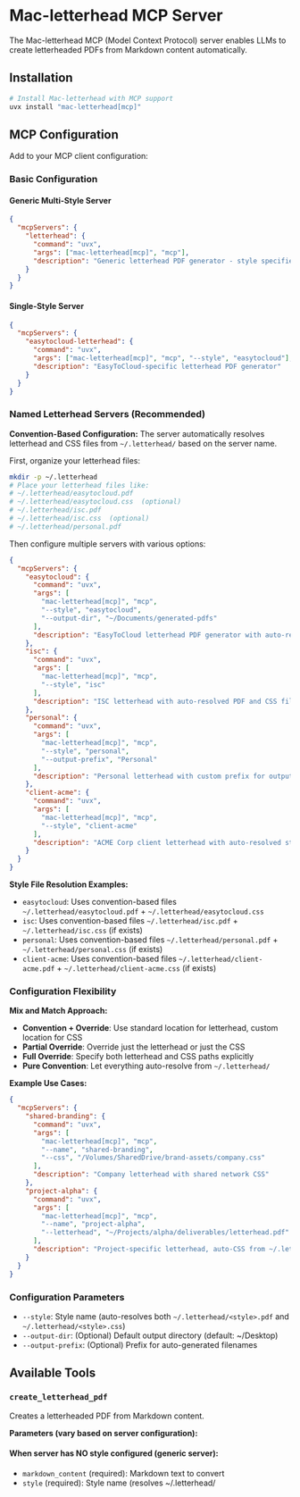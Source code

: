 # Mac-letterhead MCP Server

The Mac-letterhead MCP (Model Context Protocol) server enables LLMs to create letterheaded PDFs from Markdown content automatically.

## Installation

```bash
# Install Mac-letterhead with MCP support
uvx install "mac-letterhead[mcp]"
```

## MCP Configuration

Add to your MCP client configuration:

### Basic Configuration

#### Generic Multi-Style Server
```json
{
  "mcpServers": {
    "letterhead": {
      "command": "uvx",
      "args": ["mac-letterhead[mcp]", "mcp"],
      "description": "Generic letterhead PDF generator - style specified per tool call"
    }
  }
}
```

#### Single-Style Server  
```json
{
  "mcpServers": {
    "easytocloud-letterhead": {
      "command": "uvx",
      "args": ["mac-letterhead[mcp]", "mcp", "--style", "easytocloud"],
      "description": "EasyToCloud-specific letterhead PDF generator"
    }
  }
}
```

### Named Letterhead Servers (Recommended)

**Convention-Based Configuration:**
The server automatically resolves letterhead and CSS files from `~/.letterhead/` based on the server name.

First, organize your letterhead files:
```bash
mkdir -p ~/.letterhead
# Place your letterhead files like:
# ~/.letterhead/easytocloud.pdf
# ~/.letterhead/easytocloud.css  (optional)
# ~/.letterhead/isc.pdf  
# ~/.letterhead/isc.css  (optional)
# ~/.letterhead/personal.pdf
```

Then configure multiple servers with various options:

```json
{
  "mcpServers": {
    "easytocloud": {
      "command": "uvx",
      "args": [
        "mac-letterhead[mcp]", "mcp",
        "--style", "easytocloud",
        "--output-dir", "~/Documents/generated-pdfs"
      ],
      "description": "EasyToCloud letterhead PDF generator with auto-resolved style files"
    },
    "isc": {
      "command": "uvx",
      "args": [
        "mac-letterhead[mcp]", "mcp", 
        "--style", "isc"
      ],
      "description": "ISC letterhead with auto-resolved PDF and CSS files"
    },
    "personal": {
      "command": "uvx",
      "args": [
        "mac-letterhead[mcp]", "mcp",
        "--style", "personal",
        "--output-prefix", "Personal"
      ],
      "description": "Personal letterhead with custom prefix for output filenames"
    },
    "client-acme": {
      "command": "uvx",
      "args": [
        "mac-letterhead[mcp]", "mcp",
        "--style", "client-acme"
      ],
      "description": "ACME Corp client letterhead with auto-resolved style files"
    }
  }
}
```

**Style File Resolution Examples:**
- `easytocloud`: Uses convention-based files `~/.letterhead/easytocloud.pdf` + `~/.letterhead/easytocloud.css`
- `isc`: Uses convention-based files `~/.letterhead/isc.pdf` + `~/.letterhead/isc.css` (if exists)
- `personal`: Uses convention-based files `~/.letterhead/personal.pdf` + `~/.letterhead/personal.css` (if exists)
- `client-acme`: Uses convention-based files `~/.letterhead/client-acme.pdf` + `~/.letterhead/client-acme.css` (if exists)

### Configuration Flexibility

**Mix and Match Approach:**
- **Convention + Override**: Use standard location for letterhead, custom location for CSS
- **Partial Override**: Override just the letterhead or just the CSS
- **Full Override**: Specify both letterhead and CSS paths explicitly
- **Pure Convention**: Let everything auto-resolve from `~/.letterhead/`

**Example Use Cases:**
```json
{
  "mcpServers": {
    "shared-branding": {
      "command": "uvx",
      "args": [
        "mac-letterhead[mcp]", "mcp",
        "--name", "shared-branding",
        "--css", "/Volumes/SharedDrive/brand-assets/company.css"
      ],
      "description": "Company letterhead with shared network CSS"
    },
    "project-alpha": {
      "command": "uvx", 
      "args": [
        "mac-letterhead[mcp]", "mcp",
        "--name", "project-alpha",
        "--letterhead", "~/Projects/alpha/deliverables/letterhead.pdf"
      ],
      "description": "Project-specific letterhead, auto-CSS from ~/.letterhead/project-alpha.css"
    }
  }
}
```

### Configuration Parameters
- `--style`: Style name (auto-resolves both `~/.letterhead/<style>.pdf` and `~/.letterhead/<style>.css`)
- `--output-dir`: (Optional) Default output directory (default: ~/Desktop)
- `--output-prefix`: (Optional) Prefix for auto-generated filenames

## Available Tools

### `create_letterhead_pdf`
Creates a letterheaded PDF from Markdown content.

**Parameters (vary based on server configuration):**

#### When server has NO style configured (generic server):
- `markdown_content` (required): Markdown text to convert
- `style` (required): Style name (resolves ~/.letterhead/<style>.pdf and .css)
- `output_path` (optional): Output directory or full path
- `output_filename` (optional): Specific filename (auto-generated with timestamp if not provided)
- `title` (optional): Document title for metadata and filename generation
- `css_path` (optional): Custom CSS file path (overrides style CSS)
- `strategy` (optional): Merge strategy (`darken`, `multiply`, `overlay`, etc.)

#### When server has style configured (dedicated server):
- `markdown_content` (required): Markdown text to convert
- `letterhead_template` (optional): Override template name or path (uses configured style if not provided)
- `output_path` (optional): Output directory or full path
- `output_filename` (optional): Specific filename (auto-generated with timestamp if not provided)
- `title` (optional): Document title for metadata and filename generation
- `css_path` (optional): Custom CSS file path (uses configured style CSS if not provided)
- `strategy` (optional): Merge strategy (`darken`, `multiply`, `overlay`, etc.)

### `merge_letterhead_pdf`
Merges an existing PDF with a letterhead template.

**Parameters (vary based on server configuration):**

#### When server has NO style configured (generic server):
- `input_pdf_path` (required): Path to the input PDF
- `style` (required): Style name (resolves ~/.letterhead/<style>.pdf)
- `output_path` (optional): Output directory or full path
- `output_filename` (optional): Specific filename (auto-generated with timestamp if not provided)
- `strategy` (optional): Merge strategy

#### When server has style configured (dedicated server):
- `input_pdf_path` (required): Path to the input PDF
- `letterhead_template` (optional): Override template name or path (uses configured style if not provided)
- `output_path` (optional): Output directory or full path
- `output_filename` (optional): Specific filename (auto-generated with timestamp if not provided)
- `strategy` (optional): Merge strategy

### `analyze_letterhead`
Analyzes a letterhead template to determine margins and printable areas.

**Parameters (vary based on server configuration):**

#### When server has NO style configured (generic server):
- `style` (required): Style name (resolves ~/.letterhead/<style>.pdf to analyze)

#### When server has style configured (dedicated server):
- `letterhead_template` (optional): Template to analyze (uses configured style if not provided)

### `list_letterhead_templates`
Lists available letterhead templates in the templates directory.

## Usage Examples

### With Generic Multi-Style Server
If you configured a generic server (no `--style` parameter), you can ask Claude to create documents with any available style:

```
Using the letterhead server, create a PDF with easytocloud style about cloud migration strategies.
```

```
Create a document using isc style about network security best practices.
```

```
Generate a personal style letterheaded PDF for my consulting contract.
```

### With Style-Specific Servers  
If you configured dedicated servers (with `--style` parameter), you can ask Claude to use specific servers:

```
Create an easytocloud letterheaded PDF about cloud migration strategies.
```

```
Write an ISC letterheaded document about network security best practices.
```

```
Create a personal letterheaded PDF for my consulting contract.
```

### How It Works
Claude will automatically:
1. **Generic Server**: Extract the style from your request and pass it as a parameter to the tools
2. **Dedicated Server**: Identify which letterhead server to use based on your request
3. Generate the appropriate content
4. Use the correct MCP server and style to create the letterheaded PDF
5. Apply the associated letterhead template and CSS styling

## File Organization

### Convention-Based Setup (Recommended)
```bash
# Create the letterhead directory
mkdir -p ~/.letterhead

# Organize your files by name:
~/.letterhead/
├── easytocloud.pdf     # Letterhead template
├── easytocloud.css     # Optional custom CSS
├── isc.pdf             # Letterhead template  
├── isc.css             # Optional custom CSS
├── personal.pdf        # Letterhead template
└── personal.css        # Optional custom CSS
```

Templates can be referenced by name (without .pdf extension) or full path.

## CSS Styling

Create custom CSS files to control the appearance of your Markdown content. The CSS will be applied before merging with the letterhead template.

Example CSS structure:
```css
body {
    font-family: Helvetica, Arial, sans-serif;
    font-size: 11pt;
    line-height: 1.4;
}

h1 { font-size: 16pt; color: #333; }
h2 { font-size: 14pt; color: #666; }
```

## Requirements

- macOS (uses Quartz/CoreGraphics for PDF processing)  
- Python ≥3.10
- MCP client (like Claude Code)